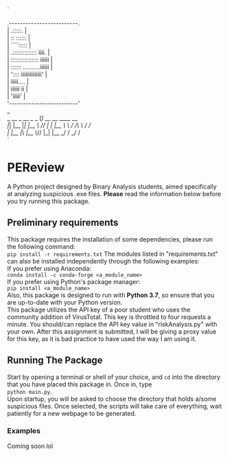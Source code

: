 `
<!-- language: lang-none -->
.-------------------------.<br/>
|         .:::::.         |<br/>
|        :: ::::::        |<br/>
|        ````:::::        |<br/>
|  .:::::::::::::: iiii.  |<br/>
| :::::::::::::::: iiiiii |<br/>
| :::::: ..........iiiiii |<br/>
|  ':::: iiiiiiiiiiiiii'  |<br/>
|        iiiii....        |<br/>
|        iiiiii ii        |<br/>
|         'iiiii'         |<br/>
'-------------------------'<br/>
                           _   <br/>
 _   __  _   __  _     _  (_)  __  __    ____    __<br/>
|_| |__ |_| |__  \\   //  | | |__  \ \  / /\ \  / /<br/>
|   |__ |\  |__   \\_//   |_| |__   \_\/ /  \_\/ /<br/>
`

# PEReview
A Python project designed by Binary Analysis students, aimed specifically at analyzing suspicious .exe files. **Please** read the information below before you try running this package.  
## Preliminary requirements
This package requires the installation of some dependencies, please run the following command:<br/>
`pip install -r requirements.txt`
The modules listed in "requirements.txt" can also be installed independently through the following examples:<br/>
If you prefer using Anaconda:<br/>
`conda install -c conda-forge <a_module_name>`<br/>
If you prefer using Python's package manager:<br/>
`pip install <a_module_name>`<br/>
Also, this package is designed to run with **Python 3.7**, so ensure that you are up-to-date with your Python version.<br/>
This package utilizes the API key of a poor student who uses the community addition of VirusTotal. This key is throttled to four requests a minute. You should/can replace the API key value in "riskAnalysis.py" with your own. After this assignment is submitted, I will be giving a proxy value for this key, as it is bad practice to have used the way I am using it.
## Running The Package
Start by opening a terminal or shell of your choice, and `cd` into the directory that you have placed this package in. Once in, type<br/> `python main.py`.<br/> Upon startup, you will be asked to choose the directory that holds a/some suspicious files. Once selected, the scripts will take care of everything, wait patiently for a new webpage to be generated.
### Examples
Coming soon lol

